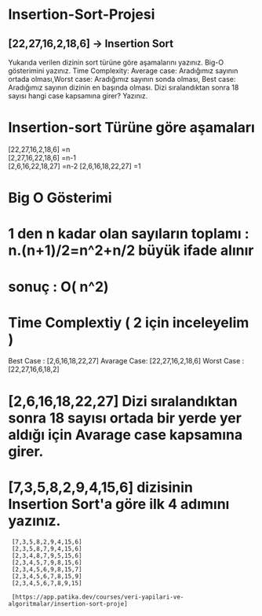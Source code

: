 # Insertion-Sort-Projesi
## [22,27,16,2,18,6] -> Insertion Sort

Yukarıda verilen dizinin sort türüne göre aşamalarını yazınız.
Big-O gösterimini yazınız.
Time Complexity: Average case: Aradığımız sayının ortada olması,Worst case: Aradığımız sayının sonda olması, Best case: Aradığımız sayının dizinin en başında olması.
Dizi sıralandıktan sonra 18 sayısı hangi case kapsamına girer? Yazınız.
  
 # Insertion-sort Türüne göre aşamaları                      
 [22,27,16,2,18,6]                        =n                
 [2,27,16,22,18,6]                        =n-1                                                  
 [2,6,16,22,18,27]                        =n-2
 [2,6,16,18,22,27]                        =1

  # Big O Gösterimi
  #  1 den n kadar olan sayıların toplamı : n.(n+1)/2=n^2+n/2 büyük ifade alınır 
  #                                          sonuç : O( n^2)
  # Time Complextiy ( 2 için inceleyelim )
   Best Case :   [2,6,16,18,22,27]
   Avarage Case: [22,27,16,2,18,6]
   Worst Case :  [22,27,16,6,18,2]
  
  # [2,6,16,18,22,27] Dizi sıralandıktan sonra 18 sayısı ortada bir yerde yer aldığı için Avarage case kapsamına girer.
  
  # [7,3,5,8,2,9,4,15,6] dizisinin Insertion Sort'a göre ilk 4 adımını yazınız.
     [7,3,5,8,2,9,4,15,6]
     [2,3,5,8,7,9,4,15,6]
     [2,3,4,8,7,9,5,15,6]
     [2,3,4,5,7,9,8,15,6]
     [2,3,4,5,6,9,8,15,7]
     [2,3,4,5,6,7,8,15,9]
     [2,3,4,5,6,7,8,9,15]
     
     [https://app.patika.dev/courses/veri-yapilari-ve-algoritmalar/insertion-sort-proje]
